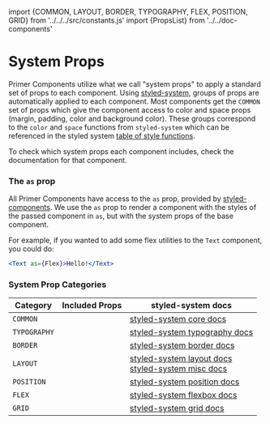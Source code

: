 import {COMMON, LAYOUT, BORDER, TYPOGRAPHY, FLEX, POSITION, GRID} from '../../../src/constants.js'
import {PropsList} from '../../doc-components'

# System Props


Primer Components utilize what we call "system props" to apply a standard set of props to each component. Using [styled-system](https://github.com/jxnblk/styled-system), groups of props are automatically applied to each component. Most components get the `COMMON` set of props which give the component access to color and space props (margin, padding, color and background color). These groups correspond to the `color` and `space` functions from `styled-system` which can be referenced in the styled system [table of style functions](https://github.com/jxnblk/styled-system/blob/master/docs/table.md#core).

To check which system props each component includes, check the documentation for that component.

### The `as` prop
All Primer Components have access to the `as` prop, provided by [styled-components](https://www.styled-components.com/docs/api#as-polymorphic-prop). We use the `as` prop to render a component with the styles of the passed component in `as`, but with the system props of the base component.

For example, if you wanted to add some flex utilities to the `Text` component, you could do:

```.jsx
<Text as={Flex}>Hello!</Text>
```


### System Prop Categories

| Category       | Included Props           | styled-system docs  |
|-----|--------|--------|
| `COMMON`| <PropsList systemProps={COMMON}/>| [styled-system core docs](https://github.com/jxnblk/styled-system/blob/master/docs/table.md#core) |
| `TYPOGRAPHY`| <PropsList systemProps={TYPOGRAPHY}/> | [styled-system typography docs](https://github.com/jxnblk/styled-system/blob/master/docs/table.md#typography) |
| `BORDER`| <PropsList systemProps={BORDER}/> | [styled-system border docs](https://github.com/jxnblk/styled-system/blob/master/docs/table.md#misc) |
| `LAYOUT` | <PropsList systemProps={LAYOUT}/>| [styled-system layout docs](https://github.com/jxnblk/styled-system/blob/master/docs/table.md#layout) <br/> [styled-system misc docs](https://github.com/jxnblk/styled-system/blob/master/docs/table.md#misc) |
| `POSITION` | <PropsList systemProps={POSITION}/>| [styled-system position docs](https://github.com/jxnblk/styled-system/blob/master/docs/table.md#position)
| `FLEX` | <PropsList systemProps={FLEX}/> | [styled-system flexbox docs](https://github.com/jxnblk/styled-system/blob/master/docs/table.md#flexbox) |
| `GRID` | <PropsList systemProps={GRID}/> | [styled-system grid docs](https://github.com/styled-system/styled-system/blob/master/docs/table.md#grid-layout) |

